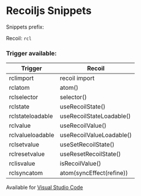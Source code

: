 # Recoiljs Snippets

Snippets prefix:

Recoil: `rcl` 

### Trigger available:

|Trigger|Recoil|
|-|-|
|rclimport|recoil import|
|rclatom|atom()|
|rclselector|selector()|
|rclstate|useRecoilState()|
|rclstateloadable|useRecoilStateLoadable()|
|rclvalue|useRecoilValue()|
|rclvalueloadable|useRecoilValueLoadable()|
|rclsetvalue|useSetRecoilState()|
|rclresetvalue|useResetRecoilState()|
|rclisvalue|isRecoilValue()|
|rclsyncatom|atom(syncEffect(refine))|

Available for [Visual Studio Code](https://marketplace.visualstudio.com/items?itemName=recoiljs-snippets.recoiljs-snippets)
